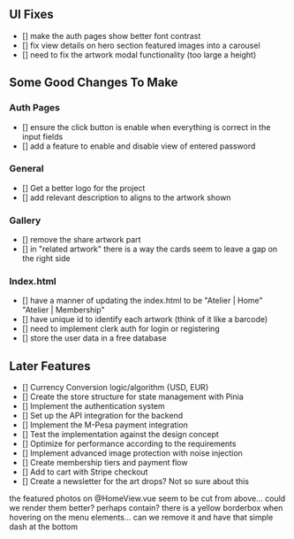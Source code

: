 

## UI Fixes
- [] make the auth pages show better font contrast
- [] fix view details on hero section featured images into a carousel
- [] need to fix the artwork modal functionality (too large a height)


## Some Good Changes To Make

### Auth Pages
- [] ensure the click button is enable when everything is correct in the input fields
- [] add a feature to enable and disable view of entered password

### General
- [] Get a better logo for the project
- [] add relevant description to aligns to the artwork shown

### Gallery
- [] remove the share artwork part
- [] in "related artwork" there is a way the cards seem to leave a gap on the right side

### Index.html
- [] have a manner of updating the index.html to be "Atelier | Home" "Atelier | Membership" 
- [] have unique id to identify each artwork (think of it like a barcode)  
- [] need to implement clerk auth for login or registering
- [] store the user data in a free database


## Later Features
- [] Currency Conversion logic/algorithm {USD, EUR}
- [] Create the store structure for state management with Pinia
- [] Implement the authentication system
- [] Set up the API integration for the backend
- [] Implement the M-Pesa payment integration
- [] Test the implementation against the design concept
- [] Optimize for performance according to the requirements
- [] Implement advanced image protection with noise injection
- [] Create membership tiers and payment flow
- [] Add to cart with Stripe checkout
- [] Create a newsletter for the art drops? Not so sure about this



the featured photos on @HomeView.vue seem to be cut from above... could we render them better? perhaps contain?
there is a yellow borderbox when hovering on the menu elements... can we remove it and have that simple dash at the bottom 